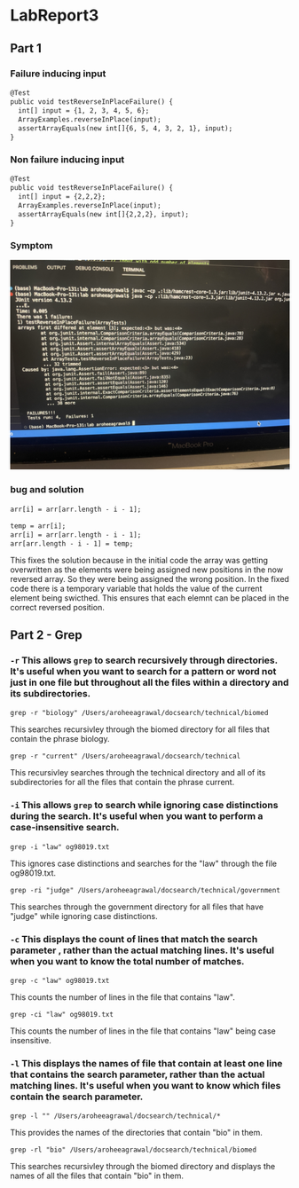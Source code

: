 # LabReport3
## Part 1
### Failure inducing input
```
@Test 
public void testReverseInPlaceFailure() {
  int[] input = {1, 2, 3, 4, 5, 6}; 
  ArrayExamples.reverseInPlace(input);
  assertArrayEquals(new int[]{6, 5, 4, 3, 2, 1}, input);
}
```
### Non failure inducing input
```
@Test 
public void testReverseInPlaceFailure() {
  int[] input = {2,2,2}; 
  ArrayExamples.reverseInPlace(input);
  assertArrayEquals(new int[]{2,2,2}, input); 
}
```
### Symptom
![Image](IMG_8164.JPG)
### bug and solution 
```
arr[i] = arr[arr.length - i - 1];
```
```
temp = arr[i];
arr[i] = arr[arr.length - i - 1];
arr[arr.length - i - 1] = temp;
```
This fixes the solution because in the initial code the array was getting overwritten as the elements were being assigned new positions in the now reversed array. So they were being assigned the wrong position. In the fixed code there is a temporary variable that holds the value of the current element being swicthed. This ensures that each elemnt can be placed in the correct reversed position.

## Part 2 - Grep
### `-r` This allows `grep` to search recursively through directories. It's useful when you want to search for a pattern or word not just in one file but throughout all the files within a directory and its subdirectories.
```
grep -r "biology" /Users/aroheeagrawal/docsearch/technical/biomed
```
This searches recursivley through the biomed directory for all files that contain the phrase biology.
```
grep -r "current" /Users/aroheeagrawal/docsearch/technical
```
This recursivley searches through the technical directory and all of its subdirectories for all the files that contain the phrase current.
### `-i` This allows `grep` to search while ignoring case distinctions during the search. It's useful when you want to perform a case-insensitive search.
```
grep -i "law" og98019.txt
```
This ignores case distinctions and searches for the "law" through the file og98019.txt.
```
grep -ri "judge" /Users/aroheeagrawal/docsearch/technical/government
```
This searches through the government directory for all files that have "judge" while ignoring case distinctions.
### `-c` This  displays the count of lines that match the search parameter , rather than the actual matching lines. It's useful when you want to know the total number of matches.
```
grep -c "law" og98019.txt
```
This counts the number of lines in the file that contains "law".
```
grep -ci "law" og98019.txt
```
This counts the number of lines in the file that contains "law" being case insensitive.
### `-l` This displays the names of file that contain at least one line that contains the search parameter, rather than the actual matching lines. It's useful when you want to know which files contain the search parameter. 
```
grep -l "" /Users/aroheeagrawal/docsearch/technical/*
```
This provides the names of the directories that contain "bio" in them.
```
grep -rl "bio" /Users/aroheeagrawal/docsearch/technical/biomed
```
This searches recursivley through the biomed directory and displays the names of all the files that contain "bio" in them. 
